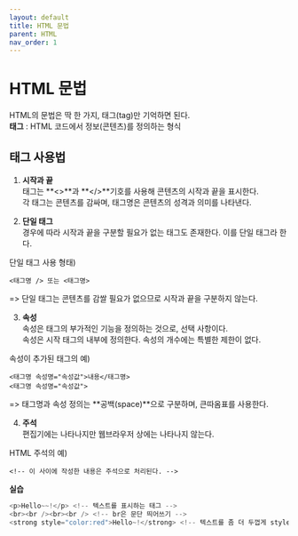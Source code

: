 ```yaml
---
layout: default
title: HTML 문법
parent: HTML
nav_order: 1
---
```


# HTML 문법  
HTML의 문법은 딱 한 가지, 태그(tag)만 기억하면 된다.  
**태그** : HTML 코드에서 정보(콘텐츠)를 정의하는 형식  

## 태그 사용법  

1. **시작과 끝**  
태그는 **<>**과 **</>**기호를 사용해 콘텐츠의 시작과 끝을 표시한다.  
각 태그는 콘텐츠를 감싸며, 태그명은 콘텐츠의 성격과 의미를 나타낸다.  

2. **단일 태그**  
경우에 따라 시작과 끝을 구분할 필요가 없는 태그도 존재한다. 이를 단일 태그라 한다.  

단일 태그 사용 형태)  
```
<태그명 /> 또는 <태그명>
```
=> 단일 태그는 콘텐츠를 감쌀 필요가 없으므로 시작과 끝을 구분하지 않는다.  

3. **속성**  
속성은 태그의 부가적인 기능을 정의하는 것으로, 선택 사항이다.  
속성은 시작 태그의 내부에 정의한다. 속성의 개수에는 특별한 제한이 없다.  

속성이 추가된 태그의 예)  
````
<태그명 속성명="속성값">내용</태그명>
<태그명 속성명="속성값">
````
=> 태그명과 속성 정의는 **공백(space)**으로 구분하며, 큰따옴표를 사용한다.  

4. **주석**  
편집기에는 나타나지만 웹브라우저 상에는 나타나지 않는다.  

HTML 주석의 예)  
```
<!-- 이 사이에 작성한 내용은 주석으로 처리된다. -->
```

**실습**  
````java
<p>Hello~~!</p> <!-- 텍스트를 표시하는 태그 -->
<br><br /><br><br /> <!-- br은 문단 띄어쓰기 -->
<strong style="color:red">Hello~!</strong> <!-- 텍스트를 좀 더 두껍게 style은 속성 -->
````